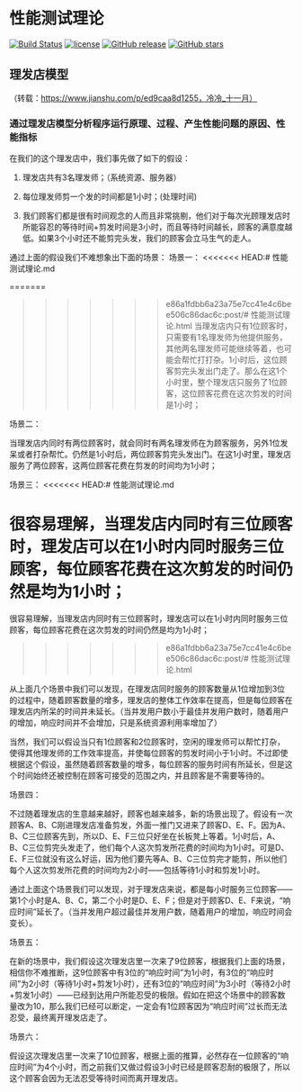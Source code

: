 # 性能测试理论

[![Build Status](https://travis-ci.org/Marco-hui/JavaScript-outline.svg?branch=master)](https://travis-ci.org/Marco-hui/JavaScript-outline)
[![license](https://img.shields.io/github/license/mashape/apistatus.svg)](https://github.com/Marco-hui/JavaScript-outline/blob/master/LICENSE)
[![GitHub release](https://img.shields.io/github/v/release/Marco-hui/JavaScript-outline.svg)](https://github.com/Marco-hui/JavaScript-outline/releases)
[![GitHub stars](https://img.shields.io/github/stars/Marco-hui/JavaScript-outline.svg?style=social&label=Stars)](https://github.com/Marco-hui/JavaScript-outline)


## 理发店模型  
（转载：https://www.jianshu.com/p/ed9caa8d1255，冷冷_十一月）
### 通过理发店模型分析程序运行原理、过程、产生性能问题的原因、性能指标

在我们的这个理发店中，我们事先做了如下的假设：
1. 理发店共有3名理发师；（系统资源、服务器）

2. 每位理发师剪一个发的时间都是1小时；(处理时间)

3. 我们顾客们都是很有时间观念的人而且非常挑剔，他们对于每次光顾理发店时所能容忍的等待时间+剪发时间是3小时，而且等待时间越长，顾客的满意度越低。如果3个小时还不能剪完头发，我们的顾客会立马生气的走人。

通过上面的假设我们不难想象出下面的场景：
场景一：
<<<<<<< HEAD:# 性能测试理论.md

=======
>>>>>>> e86a1fdbb6a23a75e7cc41e4c6bee506c86dac6c:post/# 性能测试理论.html
当理发店内只有1位顾客时，只需要有1名理发师为他提供服务，其他两名理发师可能继续等着，也可能会帮忙打打杂。1小时后，这位顾客剪完头发出门走了。那么在这1个小时里，整个理发店只服务了1位顾客，这位顾客花费在这次剪发的时间是1小时；

场景二：

当理发店内同时有两位顾客时，就会同时有两名理发师在为顾客服务，另外1位发呆或者打杂帮忙。仍然是1小时后，两位顾客剪完头发出门。在这1小时里，理发店服务了两位顾客，这两位顾客花费在剪发的时间均为1小时；

场景三：
<<<<<<< HEAD:# 性能测试理论.md

很容易理解，当理发店内同时有三位顾客时，理发店可以在1小时内同时服务三位顾客，每位顾客花费在这次剪发的时间仍然是均为1小时；
=======
 很容易理解，当理发店内同时有三位顾客时，理发店可以在1小时内同时服务三位顾客，每位顾客花费在这次剪发的时间仍然是均为1小时；
>>>>>>> e86a1fdbb6a23a75e7cc41e4c6bee506c86dac6c:post/# 性能测试理论.html



从上面几个场景中我们可以发现，在理发店同时服务的顾客数量从1位增加到3位的过程中，随着顾客数量的增多，理发店的整体工作效率在提高，但是每位顾客在理发店内所呆的时间并未延长。（当并发用户数小于最佳并发用户数时，随着用户的增加，响应时间并不会增加，只是系统资源利用率增加了）

当然，我们可以假设当只有1位顾客和2位顾客时，空闲的理发师可以帮忙打杂，使得其他理发师的工作效率提高，并使每位顾客的剪发时间小于1小时。不过即使根据这个假设，虽然随着顾客数量的增多，每位顾客的服务时间有所延长，但是这个时间始终还被控制在顾客可接受的范围之内，并且顾客是不需要等待的。

场景四：

不过随着理发店的生意越来越好，顾客也越来越多，新的场景出现了。假设有一次顾客A、B、C刚进理发店准备剪发，外面一推门又进来了顾客D、E、F。因为A、B、C三位顾客先到，所以D、E、F三位只好坐在长板凳上等着。1小时后，A、B、C三位剪完头发走了，他们每个人这次剪发所花费的时间均为1小时。可是D、E、F三位就没有这么好运，因为他们要先等A、B、C三位剪完才能剪，所以他们每个人这次剪发所花费的时间均为2小时——包括等待1小时和剪发1小时。

通过上面这个场景我们可以发现，对于理发店来说，都是每小时服务三位顾客——第1个小时是A、B、C，第二个小时是D、E、F；但是对于顾客D、E、F来说，“响应时间”延长了。（当并发用户超过最佳并发用户数，随着用户的增加，响应时间会变长）。

场景五：

在新的场景中，我们假设这次理发店里一次来了9位顾客，根据我们上面的场景，相信你不难推断，这9位顾客中有3位的“响应时间”为1小时，有3位的“响应时间”为2小时（等待1小时+剪发1小时），还有3位的“响应时间”为3小时（等待2小时+剪发1小时）——已经到达用户所能忍受的极限。假如在把这个场景中的顾客数量改为10，那么我们已经可以断定，一定会有1位顾客因为“响应时间”过长而无法忍受，最终离开理发店走了。

场景六：

假设这次理发店里一次来了10位顾客，根据上面的推算，必然存在一位顾客的“响应时间”为4个小时，而之前我们又做过假设3小时已经是顾客忍耐的极限了，所以这个顾客会因为无法忍受等待时间而离开理发店。
